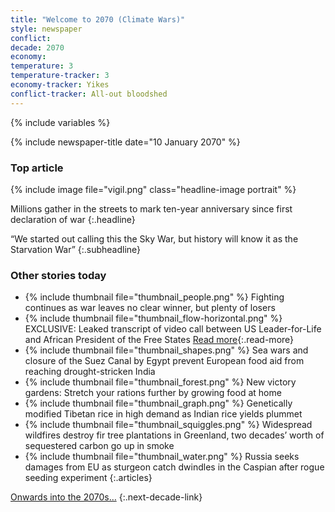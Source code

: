 ```yaml
---
title: "Welcome to 2070 (Climate Wars)"
style: newspaper
conflict: 
decade: 2070
economy: 
temperature: 3
temperature-tracker: 3
economy-tracker: Yikes
conflict-tracker: All-out bloodshed
---
```


{% include variables %}

{% include newspaper-title date="10 January 2070" %}

### Top article

{% include image file="vigil.png" class="headline-image portrait" %}

Millions gather in the streets to mark ten-year anniversary since first declaration of war
{:.headline}

“We started out calling this the Sky War, but history will know it as the Starvation War”
{:.subheadline}

### Other stories today

- {% include thumbnail file="thumbnail_people.png" %} Fighting continues as war leaves no clear winner, but plenty of losers
- {% include thumbnail file="thumbnail_flow-horizontal.png" %} EXCLUSIVE: Leaked transcript of video call between US Leader-for-Life and African President of the Free States [Read more](story_leaked-transcript.html){:.read-more}
- {% include thumbnail file="thumbnail_shapes.png" %} Sea wars and closure of the Suez Canal by Egypt prevent European food aid from reaching drought-stricken India
- {% include thumbnail file="thumbnail_forest.png" %} New victory gardens: Stretch your rations further by growing food at home
- {% include thumbnail file="thumbnail_graph.png" %} Genetically modified Tibetan rice in high demand as Indian rice yields plummet
- {% include thumbnail file="thumbnail_squiggles.png" %} Widespread wildfires destroy fir tree plantations in Greenland, two decades’ worth of sequestered carbon go up in smoke
- {% include thumbnail file="thumbnail_water.png" %} Russia seeks damages from EU as sturgeon catch dwindles in the Caspian after rogue seeding experiment
{:.articles}

[Onwards into the 2070s…](chapter_post-war-devastation.html)
{:.next-decade-link}
